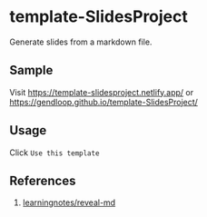 # template-SlidesProject
Generate slides from a markdown file.

## Sample

Visit https://template-slidesproject.netlify.app/ or https://gendloop.github.io/template-SlidesProject/

## Usage

Click `Use this template`

## References

1. [learningnotes/reveal-md](https://www.yuque.com/gendloop/learningnotes/reveal-md) 
